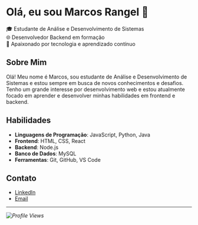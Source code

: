 # Olá, eu sou Marcos Rangel 👋

🎓 Estudante de Análise e Desenvolvimento de Sistemas  
🌐 Desenvolvedor Backend em formação  
🚀 Apaixonado por tecnologia e aprendizado contínuo  

## Sobre Mim

Olá! Meu nome é Marcos, sou estudante de Análise e Desenvolvimento de Sistemas e estou sempre em busca de novos conhecimentos e desafios. Tenho um grande interesse por desenvolvimento web e estou atualmente focado em aprender e desenvolver minhas habilidades em frontend e backend.

## Habilidades

- **Linguagens de Programação**: JavaScript, Python, Java
- **Frontend**: HTML, CSS, React
- **Backend**: Node.js
- **Banco de Dados**: MySQL
- **Ferramentas**: Git, GitHub, VS Code



## Contato

- [LinkedIn](https://www.linkedin.com/in/rangelmrk/)
- [Email](marcosvrangel@hotmail.com)

---

*![Profile Views](https://komarev.com/ghpvc/?username=RangelMRK&color=blue)*

